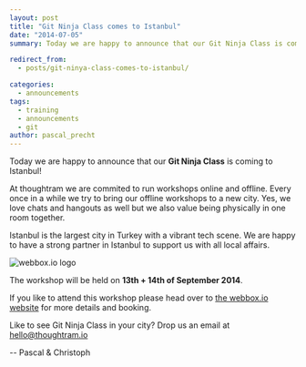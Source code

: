 ```yaml
---
layout: post
title: "Git Ninja Class comes to Istanbul"
date: "2014-07-05"
summary: Today we are happy to announce that our Git Ninja Class is coming to Istanbul!

redirect_from:
  - posts/git-ninya-class-comes-to-istanbul/

categories:
  - announcements
tags:
  - training
  - announcements
  - git
author: pascal_precht
---
```


Today we are happy to announce that our **Git Ninja Class** is coming to Istanbul!

At thoughtram we are commited to run workshops online and offline. Every once in a while we try to bring our offline workshops to a new city. Yes, we love chats and hangouts as well but we also value being physically in one room together. 

Istanbul is the largest city in Turkey with a vibrant tech scene. We are happy to have a strong partner in Istanbul to support us with all local affairs.

<img alt="webbox.io logo" style="max-width: 250px;" src="http://webbox.io/images/logo/logo-250px.png">

The workshop will be held on **13th + 14th of September 2014**.

If you like to attend this workshop please head over to [the webbox.io website](http://webbox.io/workshops/git-ninja/) for more details and booking.

Like to see Git Ninja Class in your city? Drop us an email at hello@thoughtram.io

-- Pascal & Christoph
